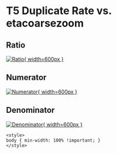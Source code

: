 # T5 Duplicate Rate vs. etacoarsezoom

## Ratio

[![Ratio](../mtv/var/T5_duplrate_etacoarsezoom.png){ width=600px }](../mtv/var/T5_duplrate_etacoarsezoom.pdf)

## Numerator

[![Numerator](../mtv/num/T5_duplrate_etacoarsezoom_num.png){ width=600px }](../mtv/num/T5_duplrate_etacoarsezoom_num.pdf)

## Denominator

[![Denominator](../mtv/den/T5_duplrate_etacoarsezoom_den.png){ width=600px }](../mtv/den/T5_duplrate_etacoarsezoom_den.pdf)


``` {=html}
<style>
body { min-width: 100% !important; }
</style>
```
